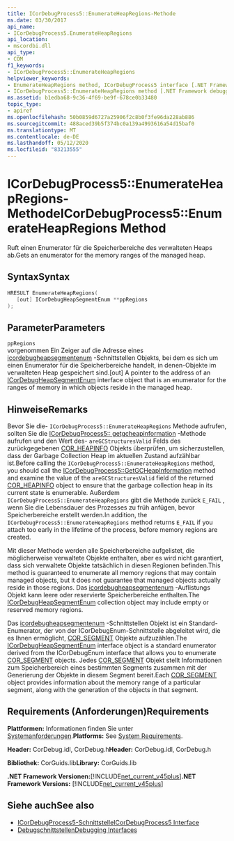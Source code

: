 ```yaml
---
title: ICorDebugProcess5::EnumerateHeapRegions-Methode
ms.date: 03/30/2017
api_name:
- ICorDebugProcess5.EnumerateHeapRegions
api_location:
- mscordbi.dll
api_type:
- COM
f1_keywords:
- ICorDebugProcess5::EnumerateHeapRegions
helpviewer_keywords:
- EnumerateHeapRegions method, ICorDebugProcess5 interface [.NET Framework debugging]
- ICorDebugProcess5::EnumerateHeapRegions method [.NET Framework debugging]
ms.assetid: b1edba68-9c36-4f69-be9f-678ce0b33480
topic_type:
- apiref
ms.openlocfilehash: 50b0859d6727a25906f2c8b0f3fe96da228ab886
ms.sourcegitcommit: 488aced39b5f374bc0a139a4993616a54d15baf0
ms.translationtype: MT
ms.contentlocale: de-DE
ms.lasthandoff: 05/12/2020
ms.locfileid: "83213555"
---
```

# <a name="icordebugprocess5enumerateheapregions-method"></a><span data-ttu-id="b443c-102">ICorDebugProcess5::EnumerateHeapRegions-Methode</span><span class="sxs-lookup"><span data-stu-id="b443c-102">ICorDebugProcess5::EnumerateHeapRegions Method</span></span>
<span data-ttu-id="b443c-103">Ruft einen Enumerator für die Speicherbereiche des verwalteten Heaps ab.</span><span class="sxs-lookup"><span data-stu-id="b443c-103">Gets an enumerator for the memory ranges of the managed heap.</span></span>  
  
## <a name="syntax"></a><span data-ttu-id="b443c-104">Syntax</span><span class="sxs-lookup"><span data-stu-id="b443c-104">Syntax</span></span>  
  
```cpp  
HRESULT EnumerateHeapRegions(  
   [out] ICorDebugHeapSegmentEnum **ppRegions  
);  
```  
  
## <a name="parameters"></a><span data-ttu-id="b443c-105">Parameter</span><span class="sxs-lookup"><span data-stu-id="b443c-105">Parameters</span></span>  
 `ppRegions`  
 <span data-ttu-id="b443c-106">vorgenommen Ein Zeiger auf die Adresse eines [icordebugheapsegmentenum](icordebugheapsegmentenum-interface.md) -Schnittstellen Objekts, bei dem es sich um einen Enumerator für die Speicherbereiche handelt, in denen-Objekte im verwalteten Heap gespeichert sind.</span><span class="sxs-lookup"><span data-stu-id="b443c-106">[out] A pointer to the address of an [ICorDebugHeapSegmentEnum](icordebugheapsegmentenum-interface.md) interface object that is an enumerator for the ranges of memory in which objects reside in the managed heap.</span></span>  
  
## <a name="remarks"></a><span data-ttu-id="b443c-107">Hinweise</span><span class="sxs-lookup"><span data-stu-id="b443c-107">Remarks</span></span>  
 <span data-ttu-id="b443c-108">Bevor Sie die- `ICorDebugProcess5::EnumerateHeapRegions` Methode aufrufen, sollten Sie die [ICorDebugProcess5:: getgcheapinformation](icordebugprocess5-getgcheapinformation-method.md) -Methode aufrufen und den Wert des- `areGCStructuresValid` Felds des zurückgegebenen [COR_HEAPINFO](cor-heapinfo-structure.md) Objekts überprüfen, um sicherzustellen, dass der Garbage Collection Heap im aktuellen Zustand aufzählbar ist.</span><span class="sxs-lookup"><span data-stu-id="b443c-108">Before calling the `ICorDebugProcess5::EnumerateHeapRegions` method, you should call the [ICorDebugProcess5::GetGCHeapInformation](icordebugprocess5-getgcheapinformation-method.md) method and examine the value of the `areGCStructuresValid` field of the returned [COR_HEAPINFO](cor-heapinfo-structure.md) object to ensure that the garbage collection heap in its current state is enumerable.</span></span> <span data-ttu-id="b443c-109">Außerdem `ICorDebugProcess5::EnumerateHeapRegions` gibt die Methode zurück `E_FAIL` , wenn Sie die Lebensdauer des Prozesses zu früh anfügen, bevor Speicherbereiche erstellt werden.</span><span class="sxs-lookup"><span data-stu-id="b443c-109">In addition, the `ICorDebugProcess5::EnumerateHeapRegions` method returns `E_FAIL` if you attach too early in the lifetime of the process, before memory regions are created.</span></span>  
  
 <span data-ttu-id="b443c-110">Mit dieser Methode werden alle Speicherbereiche aufgelistet, die möglicherweise verwaltete Objekte enthalten, aber es wird nicht garantiert, dass sich verwaltete Objekte tatsächlich in diesen Regionen befinden.</span><span class="sxs-lookup"><span data-stu-id="b443c-110">This method is guaranteed to enumerate all memory regions that may contain managed objects, but it does not guarantee that managed objects actually reside in those regions.</span></span> <span data-ttu-id="b443c-111">Das [icordebugheapsegmentenum](icordebugheapsegmentenum-interface.md) -Auflistungs Objekt kann leere oder reservierte Speicherbereiche enthalten.</span><span class="sxs-lookup"><span data-stu-id="b443c-111">The [ICorDebugHeapSegmentEnum](icordebugheapsegmentenum-interface.md) collection object may include empty or reserved memory regions.</span></span>  
  
 <span data-ttu-id="b443c-112">Das [icordebugheapsegmentenum](icordebugheapsegmentenum-interface.md) -Schnittstellen Objekt ist ein Standard-Enumerator, der von der ICorDebugEnum-Schnittstelle abgeleitet wird, die es Ihnen ermöglicht, [COR_SEGMENT](cor-segment-structure.md) Objekte aufzuzählen.</span><span class="sxs-lookup"><span data-stu-id="b443c-112">The [ICorDebugHeapSegmentEnum](icordebugheapsegmentenum-interface.md) interface object is a standard enumerator derived from the ICorDebugEnum interface that allows you to enumerate [COR_SEGMENT](cor-segment-structure.md) objects.</span></span> <span data-ttu-id="b443c-113">Jedes [COR_SEGMENT](cor-segment-structure.md) Objekt stellt Informationen zum Speicherbereich eines bestimmten Segments zusammen mit der Generierung der Objekte in diesem Segment bereit.</span><span class="sxs-lookup"><span data-stu-id="b443c-113">Each [COR_SEGMENT](cor-segment-structure.md) object provides information about the memory range of a particular segment, along with the generation of the objects in that segment.</span></span>  
  
## <a name="requirements"></a><span data-ttu-id="b443c-114">Requirements (Anforderungen)</span><span class="sxs-lookup"><span data-stu-id="b443c-114">Requirements</span></span>  
 <span data-ttu-id="b443c-115">**Plattformen:** Informationen finden Sie unter [Systemanforderungen](../../get-started/system-requirements.md).</span><span class="sxs-lookup"><span data-stu-id="b443c-115">**Platforms:** See [System Requirements](../../get-started/system-requirements.md).</span></span>  
  
 <span data-ttu-id="b443c-116">**Header:** CorDebug.idl, CorDebug.h</span><span class="sxs-lookup"><span data-stu-id="b443c-116">**Header:** CorDebug.idl, CorDebug.h</span></span>  
  
 <span data-ttu-id="b443c-117">**Bibliothek:** CorGuids.lib</span><span class="sxs-lookup"><span data-stu-id="b443c-117">**Library:** CorGuids.lib</span></span>  
  
 <span data-ttu-id="b443c-118">**.NET Framework Versionen:**[!INCLUDE[net_current_v45plus](../../../../includes/net-current-v45plus-md.md)]</span><span class="sxs-lookup"><span data-stu-id="b443c-118">**.NET Framework Versions:** [!INCLUDE[net_current_v45plus](../../../../includes/net-current-v45plus-md.md)]</span></span>  
  
## <a name="see-also"></a><span data-ttu-id="b443c-119">Siehe auch</span><span class="sxs-lookup"><span data-stu-id="b443c-119">See also</span></span>

- [<span data-ttu-id="b443c-120">ICorDebugProcess5-Schnittstelle</span><span class="sxs-lookup"><span data-stu-id="b443c-120">ICorDebugProcess5 Interface</span></span>](icordebugprocess5-interface.md)
- [<span data-ttu-id="b443c-121">Debugschnittstellen</span><span class="sxs-lookup"><span data-stu-id="b443c-121">Debugging Interfaces</span></span>](debugging-interfaces.md)
